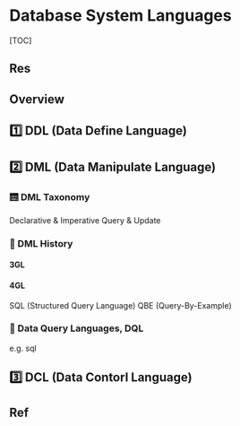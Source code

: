 # Database System Languages

[TOC]



## Res


## Overview


## 1️⃣ DDL (Data Define Language)



## 2️⃣ DML (Data Manipulate Language)
### 🛗 DML Taxonomy
Declarative & Imperative
Query & Update


### 📜 DML History
#### 3GL

#### 4GL
SQL (Structured Query Language)
QBE (Query-By-Example)


### 🤮 Data Query Languages, DQL
e.g. sql



## 3️⃣ DCL (Data Contorl Language)



## Ref
